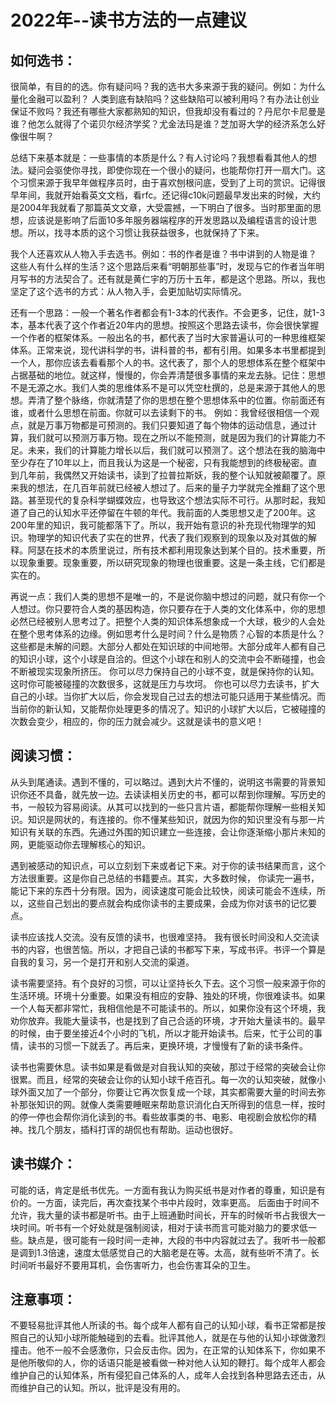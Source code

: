 # 2022年--读书方法的一点建议
## 如何选书：
很简单，有目的的选。你有疑问吗？我的选书大多来源于我的疑问。例如：为什么量化金融可以盈利？ 人类到底有缺陷吗？这些缺陷可以被利用吗？有办法让创业保证不败吗？我还有哪些大家都熟知的知识，但我却没有看过的？丹尼尔卡尼曼是谁？他怎么就得了个诺贝尔经济学奖？尤金法玛是谁？芝加哥大学的经济系怎么好像很牛啊？

总结下来基本就是：一些事情的本质是什么？有人讨论吗？我想看看其他人的想法。疑问会驱使你寻找，即使你现在一个很小的疑问，也能帮你打开一扇大门。这个习惯来源于我早年做程序员时，由于喜欢刨根问底，受到了上司的赏识。记得很早年间，我就开始看英文文档，看rfc。还记得c10k问题最早发出来的时候，大约是2004年我就看了那篇英文文章，大受震撼，一下明白了很多。当时那里面的思想，应该说是影响了后面10多年服务器端程序的开发思路以及编程语言的设计思想。所以，找寻本质的这个习惯让我获益很多，也就保持了下来。

我个人还喜欢从人物入手去选书。例如：书的作者是谁？书中讲到的人物是谁？ 这些人有什么样的生活？这个思路后来看“明朝那些事”时，发现与它的作者当年明月写书的方法契合了。还有就是黄仁宇的万历十五年，都是这个思路。所以，我也坚定了这个选书的方式：从人物入手，会更加贴切实际情况。

还有一个思路：一般一个著名作者都会有1-3本的代表作。不会更多，记住，就1-3本，基本代表了这个作者近20年内的思想。按照这个思路去读书，你会很快掌握一个作者的框架体系。一般出名的书，都代表了当时大家普遍认可的一种思维框架体系。正常来说，现代讲科学的书，讲科普的书，都有引用。如果多本书里都提到一个人，那你应该去看看那个人的书。这代表了，那个人的思想体系在整个框架中占据基础的地位。就这样，慢慢的，你会弄清楚很多事情的来龙去脉。记住：思想不是无源之水。我们人类的思维体系不是可以凭空杜撰的，总是来源于其他人的思想。弄清了整个脉络，你就清楚了你的思想在整个思想体系中的位置。你前面还有谁，或者什么思想在前面。你就可以去读剩下的书。
例如：我曾经很相信一个观点，就是万事万物都是可预测的。我们只要知道了每个物体的运动信息，通过计算，我们就可以预测万事万物。现在之所以不能预测，就是因为我们的计算能力不足。未来，我们的计算能力增长以后，我们就可以预测了。这个想法在我的脑海中至少存在了10年以上，而且我认为这是一个秘密，只有我能想到的终极秘密。直到几年前，我偶然又开始读书，读到了拉普拉斯妖，我的整个认知就被颠覆了。原来我的想法，在几百年前就已经被人想过了。后来的量子力学就完全推翻了这个思路。甚至现代的复杂科学蝴蝶效应，也导致这个想法实际不可行。从那时起，我知道了自己的认知水平还停留在牛顿的年代。我前面的人类思想又走了200年。这200年里的知识，我可能都落下了。所以，我开始有意识的补充现代物理学的知识。物理学的知识代表了实在的世界，代表了我们观察到的现象以及对其做的解释。阿瑟在技术的本质里说过，所有技术都利用现象达到某个目的。技术重要，所以现象重要。现象重要，所以研究现象的物理也很重要。这是一条主线，它们都是实在的。

再说一点：我们人类的思想不是唯一的，不是说你脑中想过的问题，就只有你一个人想过。你只要符合人类的基因构造，你只要存在于人类的文化体系中，你的思想必然已经被别人思考过了。把整个人类的知识体系想象成一个大球，极少的人会处在整个思考体系的边缘。例如思考什么是时间？什么是物质？心智的本质是什么？这些都是未解的问题。大部分人都处在知识球的中间地带。大部分成年人都有自己的知识小球，这个小球是自洽的。但这个小球在和别人的交流中会不断碰撞，也会不断被现实现象所挤压。
你可以尽力保持自己的小球不变，就是保持你的认知。这时你可能被碰撞的次数很多，这就是压力与坎坷。
你也可以尽力去读书，扩大自己的小球。当你扩大以后，你会发现自己过去的想法可能只适用于某些情况。而当前你的新认知，又能帮你处理更多的情况了。知识的小球扩大以后，它被碰撞的次数会变少，相应的，你的压力就会减少。这就是读书的意义吧！

## 阅读习惯：
从头到尾通读。遇到不懂的，可以略过。遇到大片不懂的，说明这书需要的背景知识你还不具备，就先放一边。去读读相关历史的书，都可以帮到你理解。写历史的书，一般较为容易阅读。从其可以找到的一些只言片语，都能帮你理解一些相关知识。知识是网状的，有连接的。你不懂某些知识，就因为你的知识里没有与那一片知识有关联的东西。先通过外围的知识建立一些连接，会让你逐渐缩小那片未知的网，更能驱动你去理解核心的知识。

遇到被感动的知识点，可以立刻划下来或者记下来。对于你的读书结果而言，这个方法很重要。这是你自己总结的书籍要点。其实，大多数时候， 你读完一遍书，能记下来的东西十分有限。因为，阅读速度可能会比较快，阅读可能会不连续，所以，这些自己划出的要点就会构成你读书的主要成果，会成为你对该书的记忆要点。

读书应该找人交流。没有反馈的读书，也很难坚持。
我有很长时间没和人交流读书的内容，也很苦恼。所以，才把自己读的书都写下来，写成书评。书评一个算是自我的复习，另一个是打开和别人交流的渠道。

读书需要坚持。有个良好的习惯，可以让坚持长久下去。这个习惯一般来源于你的生活环境。环境十分重要。如果没有相应的安静、独处的环境，你很难读书。如果一个人每天都非常忙，我相信他是不可能读书的。所以，如果你没有这个环境，我劝你放弃。我能大量读书，也是找到了自己合适的环境，才开始大量读书的。最早的时候，由于要坐接近4个小时的飞机，所以才能开始读书。后来，忙于公司的事情，读书的习惯一下就丢了。再后来，更换环境，才慢慢有了新的读书条件。

读书也需要休息。读书如果是看做是对自我认知的突破，那过于经常的突破会让你很累。而且，经常的突破会让你的认知小球千疮百孔。每一次的认知突破，就像小球外面又加了一个部分，你要让它再次恢复成一个球，其实都需要大量的时间去弥补那张知识的网。就像人类需要睡眠来帮助意识消化白天所得到的信息一样，按时的停一停也会帮你消化读到的书。看些故事类的书、电影、电视剧会放松你的精神。找几个朋友，插科打诨的胡侃也有帮助。运动也很好。


## 读书媒介：
可能的话，肯定是纸书优先。一方面有我认为购买纸书是对作者的尊重，知识是有价的。一方面，读完后，再次查找某个书中片段时，效率更高。
后面由于时间不允许，我大量的读书都是听书。由于上班通勤时间长，开车的时候听书占我很大一块时间。听书有一个好处就是强制阅读，相对于读书而言可能对脑力的要求低一些。缺点是，很可能有一段时间一走神，大段的书中内容就过去了。我听书一般都是调到1.3倍速，速度太低感觉自己的大脑老是在等。太高，就有些听不清了。长时间听书最好不要用耳机，会伤害听力，也会伤害耳朵的卫生。



## 注意事项：
不要轻易批评其他人所读的书。每个成年人都有自己的认知小球，看书正常都是按照自己的认知小球所能触碰到的去看。批评其他人，就是在与他的认知小球做激烈撞击。他不一般不会感激你，只会反击你。因为，在正常的认知体系下，你如果不是他所敬仰的人，你的话语只能是被看做一种对他人认知的鞭打。每个成年人都会维护自己的认知体系，所有侵犯自己体系的人，成年人会找到各种思路去还击，从而维护自己的认知。所以，批评是没有用的。

